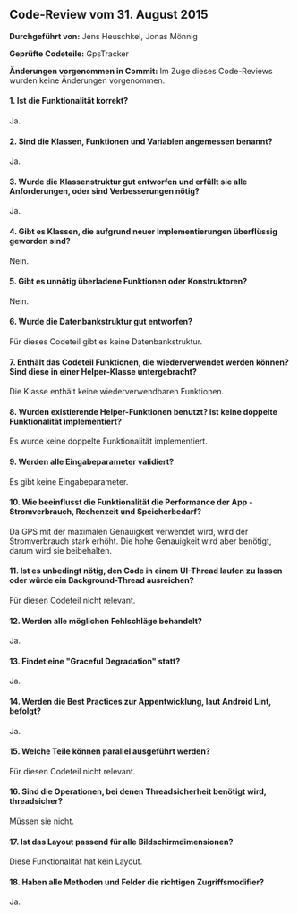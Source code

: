 
## Code-Review vom 31. August 2015

**Durchgeführt von:** Jens Heuschkel, Jonas Mönnig

**Geprüfte Codeteile:** GpsTracker

**Änderungen vorgenommen in Commit:** Im Zuge dieses Code-Reviews wurden keine Änderungen vorgenommen.

#### 1. Ist die Funktionalität korrekt?

Ja.

#### 2. Sind die Klassen, Funktionen und Variablen angemessen benannt?

Ja.

#### 3. Wurde die Klassenstruktur gut entworfen und erfüllt sie alle Anforderungen, oder sind Verbesserungen nötig?

Ja.

#### 4. Gibt es Klassen, die aufgrund neuer Implementierungen überflüssig geworden sind?

Nein.

#### 5. Gibt es unnötig überladene Funktionen oder Konstruktoren?

Nein.

#### 6. Wurde die Datenbankstruktur gut entworfen?

Für dieses Codeteil gibt es keine Datenbankstruktur.

#### 7. Enthält das Codeteil Funktionen, die wiederverwendet werden können? Sind diese in einer Helper-Klasse untergebracht?

Die Klasse enthält keine wiederverwendbaren Funktionen.

#### 8. Wurden existierende Helper-Funktionen benutzt? Ist keine doppelte Funktionalität implementiert?

Es wurde keine doppelte Funktionalität implementiert.

#### 9. Werden alle Eingabeparameter validiert?

Es gibt keine Eingabeparameter.

#### 10. Wie beeinflusst die Funktionalität die Performance der App - Stromverbrauch, Rechenzeit und Speicherbedarf?

Da GPS mit der maximalen Genauigkeit verwendet wird, wird der Stromverbrauch stark erhöht. Die hohe Genauigkeit wird aber benötigt, darum wird sie beibehalten.

#### 11. Ist es unbedingt nötig, den Code in einem UI-Thread laufen zu lassen oder würde ein Background-Thread ausreichen?

Für diesen Codeteil nicht relevant.

#### 12. Werden alle möglichen Fehlschläge behandelt?

Ja.

#### 13. Findet eine "Graceful Degradation" statt?

Ja.

#### 14. Werden die Best Practices zur Appentwicklung, laut Android Lint, befolgt?

Ja.

#### 15. Welche Teile können parallel ausgeführt werden?

Für diesen Codeteil nicht relevant.

#### 16. Sind die Operationen, bei denen Threadsicherheit benötigt wird, threadsicher?

Müssen sie nicht.

#### 17. Ist das Layout passend für alle Bildschirmdimensionen?

Diese Funktionalität hat kein Layout.

#### 18. Haben alle Methoden und Felder die richtigen Zugriffsmodifier?

Ja.
